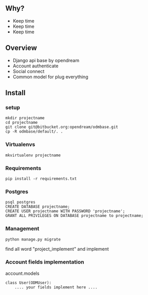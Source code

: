 ## Why?
- Keep time
- Keep time
- Keep time

## Overview
- Django api base by opendream
- Account authenticate
- Social connect
- Common model for plug everything

## Install

### setup
	mkdir projectname
	cd projectname
	git clone git@bitbucket.org:opendream/odmbase.git
	cp -R odmbase/default/. .

### Virtualenvs
	mkvirtualenv projectname

### Requirements
	pip install -r requirements.txt

### Postgres

	psql postgres
	CREATE DATABASE projectname;
	CREATE USER projectname WITH PASSWORD 'projectname';
	GRANT ALL PRIVILEGES ON DATABASE projectname to projectname;

### Management
	python manage.py migrate


find all word "project_implement" and implement

### Account fields implementation
account.models

	class User(ODMUser):
		.... your fields implement here ....

